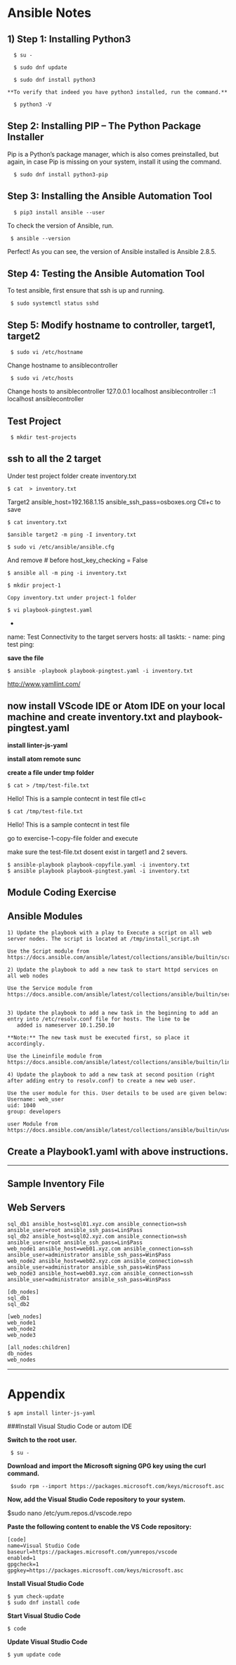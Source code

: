   # Ansible Notes
  
  ## 1) Step 1: Installing Python3
      
      $ su -
      
      $ sudo dnf update
      
      $ sudo dnf install python3
    
    **To verify that indeed you have python3 installed, run the command.**
    
      $ python3 -V

## Step 2: Installing PIP – The Python Package Installer

Pip is a Python’s package manager, which is also comes preinstalled, but again, in case Pip is missing on your system, install it using the command.

      $ sudo dnf install python3-pip

## Step 3: Installing the Ansible Automation Tool

      $ pip3 install ansible --user

To check the version of Ansible, run.

     $ ansible --version

Perfect! As you can see, the version of Ansible installed is Ansible 2.8.5.

## Step 4: Testing the Ansible Automation Tool

To test ansible, first ensure that ssh is up and running.
    
     $ sudo systemctl status sshd


## Step 5:  Modify hostname to controller, target1, target2

     $ sudo vi /etc/hostname  

Change hostname to ansiblecontroller

     $ sudo vi /etc/hosts

Change hosts to ansiblecontroller
127.0.0.1 localhost ansiblecontroller
::1       localhost ansiblecontroller

## Test Project
     
     $ mkdir test-projects
## ssh to all the 2 target  

Under test project folder create inventory.txt

    $ cat  > inventory.txt

Target2 ansible_host=192.168.1.15 ansible_ssh_pass=osboxes.org
Ctl+c to save

    $ cat inventory.txt
    
    $ansible target2 -m ping -I inventory.txt 

    $ sudo vi /etc/ansible/ansible.cfg 

And remove # before host_key_checking = False

    $ ansible all -m ping -i inventory.txt

    $ mkdir project-1

    Copy inventory.txt under project-1 folder
    
    $ vi playbook-pingtest.yaml

-

   name: Test Connectivity to the target servers
   hosts: all
   taskts:
     - name: ping test 
       ping:
      
   **save the file**

    $ ansible -playbook playbook-pingtest.yaml -i inventory.txt

http://www.yamllint.com/

## now install VScode IDE or Atom IDE on your local machine and create inventory.txt and playbook-pingtest.yaml

**install linter-js-yaml**

**install atom remote sunc**


**create a file under tmp folder**

    $ cat > /tmp/test-file.txt
  Hello! This is a sample contecnt in test file
  ctl+c
   
    $ cat /tmp/test-file.txt
  Hello! This is a sample contecnt in test file

go to exercise-1-copy-file folder and execute

make sure the test-file.txt dosent exist in target1 and 2 severs.

    $ ansible-playbook playbook-copyfile.yaml -i inventory.txt
    $ ansible playbook playbook-pingtest.yaml -i inventory.txt


## Module Coding Exercise

## Ansible Modules

    1) Update the playbook with a play to Execute a script on all web server nodes. The script is located at /tmp/install_script.sh

    Use the Script module from https://docs.ansible.com/ansible/latest/collections/ansible/builtin/script_module.html

    2) Update the playbook to add a new task to start httpd services on all web nodes

    Use the Service module from https://docs.ansible.com/ansible/latest/collections/ansible/builtin/service_module.html


    3) Update the playbook to add a new task in the beginning to add an entry into /etc/resolv.conf file for hosts. The line to be   
       added is nameserver 10.1.250.10

    **Note:** The new task must be executed first, so place it accordingly.

    Use the Lineinfile module from https://docs.ansible.com/ansible/latest/collections/ansible/builtin/lineinfile_module.html

    4) Update the playbook to add a new task at second position (right after adding entry to resolv.conf) to create a new web user.

    Use the user module for this. User details to be used are given below:
    Username: web_user
    uid: 1040
    group: developers

    user Module from https://docs.ansible.com/ansible/latest/collections/ansible/builtin/user_module.html

## Create a Playbook1.yaml with above instructions. 


------------------------------------------------------------------------------------------------------------------------
## Sample Inventory File

## Web Servers
    sql_db1 ansible_host=sql01.xyz.com ansible_connection=ssh ansible_user=root ansible_ssh_pass=Lin$Pass
    sql_db2 ansible_host=sql02.xyz.com ansible_connection=ssh ansible_user=root ansible_ssh_pass=Lin$Pass
    web_node1 ansible_host=web01.xyz.com ansible_connection=ssh ansible_user=administrator ansible_ssh_pass=Win$Pass
    web_node2 ansible_host=web02.xyz.com ansible_connection=ssh ansible_user=administrator ansible_ssh_pass=Win$Pass
    web_node3 ansible_host=web03.xyz.com ansible_connection=ssh ansible_user=administrator ansible_ssh_pass=Win$Pass

    [db_nodes]
    sql_db1
    sql_db2

    [web_nodes]
    web_node1
    web_node2
    web_node3

    [all_nodes:children]
    db_nodes
    web_nodes

------------------------------------------------------------------------------------------------------------------


# Appendix 

    $ apm install linter-js-yaml

 
  
###Install Visual Studio Code or autom IDE

**Switch to the root user.**
      
     $ su -
    
**Download and import the Microsoft signing GPG key using the curl command.**

     $sudo rpm --import https://packages.microsoft.com/keys/microsoft.asc
   
 **Now, add the Visual Studio Code repository to your system.**

$sudo nano /etc/yum.repos.d/vscode.repo

**Paste the following content to enable the VS Code repository:**

	[code]
	name=Visual Studio Code
	baseurl=https://packages.microsoft.com/yumrepos/vscode
	enabled=1
	gpgcheck=1
	gpgkey=https://packages.microsoft.com/keys/microsoft.asc

**Install Visual Studio Code**

    $ yum check-update
    $ sudo dnf install code
  
**Start Visual Studio Code**
  
    $ code

**Update Visual Studio Code**

    $ yum update code
  

